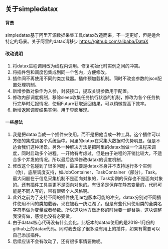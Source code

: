 ## 关于simpledatax
#### 背景
simpledatax基于阿里开源数据采集工具datax改造而来，不一定更好，但是适合特定的场景。关于阿里的datax请移步 https://github.com/alibaba/DataX  

#### 改动说明
1. 将datax进程调用改为线程内调用。修复初始化时实例之间的冲突。
2. 将插件包和调度包集成到同一个包内，方便修改。
3. 插件间不再使用不同的类加载器。插件预加载机制。同时不改变参数的json配置处理机制。
4. 新增参数对象作为入参，封装接口，提取关键参数用于配置。
5. 修改内部调度机制，移除sleep收集任务执行状态的机制，修改为各个任务执行完毕时汇报情况，使用Future获取返回结果，可以稍微提高下效率。
6. 新增返回调度结果实例。用于界面展现。

#### 一些想法
1. 我是把datax当成一个插件来使用。而不是把他当成一种工具。这个插件可以方便的集成到各个系统当中。阿里的datax在采集大数据时优势明显，但是不适合我们这种场景。另外一种解决方法是把阿里的datax当做一个进程来调度，同时启动多个进程。一开始有考虑过，但是由于进程的开销比较大，不适合多个并发的情况。所以最后选择修改datax的调度机制。
2. 修改这个包碰到了很多问题，最主要是datax本身并不支持运行多个实例（伪），底层调度支持，如JobContainer，TaskContainer（部分），Task。最大问题在于信息采集机制不是面向对象的，Task实例的保存也不是面向对象的。还有插件工具类更不是面向对象的。有很多是保存在静态变量的，代码可能是不同人写的，带有很强个人风格啊。
3. 此外之前为了支持不同的插件使用jar包版本可能的冲突，datax分别对不同插件使用不同的类加载器，现在被我一统江湖了。但是有些代码使用类的全类名字符串做为变量或者参数。所以这块地方做迁移的时候要一键替换，这块调整我没有做，感觉也没有必要做。
4. 由于datax核心代码没有什么变化。此版本的datax使用的是2019-1月份的github上的datax代码。同时我去除了很多没有用上的插件，如果有需要可以自己添加插件。
5. 后续应该不会有改动了，还有很多事情要做呢。
